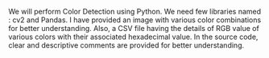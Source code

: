 We will perform Color Detection using Python.
We need few libraries named : cv2 and Pandas.
I have provided an image with various color combinations for better understanding.
Also, a CSV file having the details of RGB value of various colors with their associated hexadecimal value.
In the source code, clear and descriptive comments are provided for better understanding.
